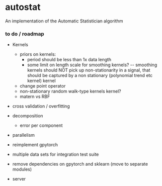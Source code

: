 # autostat

An implementation of the Automatic Statistician algorithm

### to do / roadmap

- Kernels

  - priors on kernels:
    - period should be less than 1x data length
    - some limit on length scale for smoothing kernels? -- smoothing kernels should NOT pick up non-stationarity in a signal, that should be captured by a non stationary (polynomial trend etc kernel) kernel
  - change point operator
  - non-stationary random walk-type kernels kernel?
  - matern vs RBF

- cross validation / overfitting

- decomposition

  - error per component

- parallelism
- reimplement gpytorch
- multiple data sets for integration test suite
- remove dependencies on gpytorch and sklearn (move to separate modules)

- server
